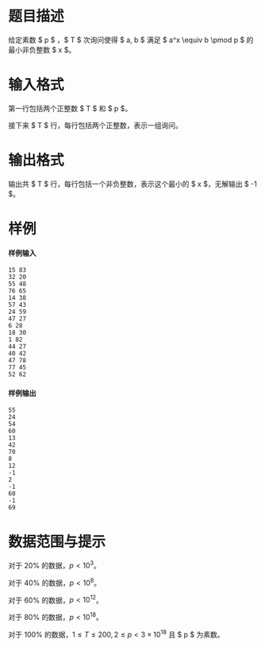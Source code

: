 
# 题目描述

给定素数 $ p $ ，$ T $ 次询问使得 $ a, b $ 满足 $ a^x \equiv b \pmod p $ 的最小非负整数 $ x $。

# 输入格式

第一行包括两个正整数 $ T $ 和 $ p $。

接下来 $ T $ 行，每行包括两个正整数，表示一组询问。

# 输出格式

输出共 $ T $ 行，每行包括一个非负整数，表示这个最小的 $ x $，无解输出 $ -1 $。

# 样例

#### 样例输入
```plain
15 83
32 20
55 48
76 65
14 38
57 43
24 59
47 27
6 28
18 30
1 82
44 27
40 42
47 78
77 45
52 62
```

#### 样例输出
```plain
55
24
54
60
13
42
70
8
12
-1
2
-1
60
-1
69
```

# 数据范围与提示

对于 $20\%$ 的数据，$p < 10^3$。

对于 $40\%$ 的数据，$p < 10^{8}$。

对于 $60\%$ 的数据，$p < 10^{12}$。

对于 $80\%$ 的数据，$p < 10^{18}$。

对于 $100\%$ 的数据，$1 \le T \le 200, 2 \leq p < 3 \times 10^{18}$ 且 $ p $ 为素数。


